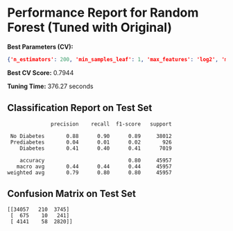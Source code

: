 # Performance Report for Random Forest (Tuned with Original)

**Best Parameters (CV):**
```json
{'n_estimators': 200, 'min_samples_leaf': 1, 'max_features': 'log2', 'max_depth': 20}
```

**Best CV Score:** 0.7944

**Tuning Time:** 376.27 seconds

## Classification Report on Test Set
```
              precision    recall  f1-score   support

 No Diabetes       0.88      0.90      0.89     38012
 Prediabetes       0.04      0.01      0.02       926
    Diabetes       0.41      0.40      0.41      7019

    accuracy                           0.80     45957
   macro avg       0.44      0.44      0.44     45957
weighted avg       0.79      0.80      0.80     45957
```

## Confusion Matrix on Test Set
```
[[34057   210  3745]
 [  675    10   241]
 [ 4141    58  2820]]
```
